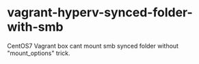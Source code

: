 # vagrant-hyperv-synced-folder-with-smb
CentOS7 Vagrant box cant mount smb synced folder without "mount_options" trick.
